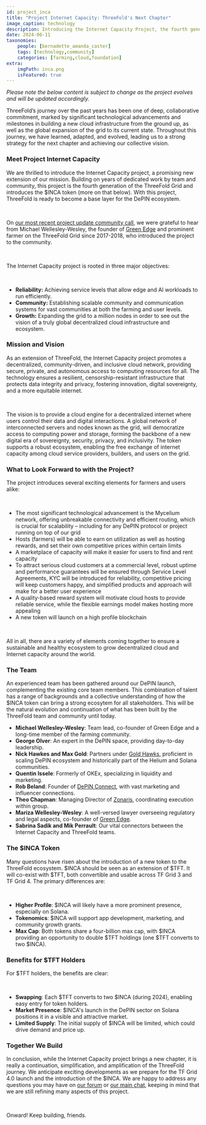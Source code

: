 ```yaml
---
id: project_inca
title: "Project Internet Capacity: ThreeFold's Next Chapter"
image_caption: technology
description: Introducing the Internet Capacity Project, the fourth generation of ThreeFold's Grid, and our exciting entry into the DePIN ecosystem.
date: 2024-06-11
taxonomies:
    people: [bernadette_amanda_caster]
    tags: [technology,community]
    categories: [farming,cloud,foundation]
extra:
    imgPath: inca.png
    isFeatured: true
---
```


*Please note the below content is subject to change as the project evolves and will be updated accordingly.*

ThreeFold’s journey over the past years has been one of deep, collaborative commitment, marked by significant technological advancements and milestones in building a new cloud infrastructure from the ground up, as well as the global expansion of the grid to its current state. Throughout this journey, we have learned, adapted, and evolved, leading us to a strong strategy for the next chapter and achieving our collective vision.

### **Meet Project Internet Capacity**

We are thrilled to introduce the Internet Capacity project, a promising new extension of our mission. Building on years of dedicated work by team and community, this project is the fourth generation of the ThreeFold Grid and introduces the $INCA token (more on that below). With this project, ThreeFold is ready to become a base layer for the DePIN ecosystem.

<br/>

On [our most recent project update community call](https://youtu.be/tXELhKk9RYg?si=fyz4K7gFQ1yD1PLS), we were grateful to hear from Michael Wellesley-Wesley, the founder of [Green Edge](https://green-edge.net/en) and prominent farmer on the ThreeFold Grid since 2017-2018, who introduced the project to the community.

<br/>

The Internet Capacity project is rooted in three major objectives:

<br/>

- **Reliability:** Achieving service levels that allow edge and AI workloads to run efficiently.
- **Community:** Establishing scalable community and communication systems for vast communities at both the farming and user levels.
- **Growth:** Expanding the grid to a million nodes in order to see out the vision of a truly global decentralized cloud infrastructure and ecosystem. 

### **Mission and Vision**

As an extension of ThreeFold, the Internet Capacity project promotes a decentralized, community-driven, and inclusive cloud network, providing secure, private, and autonomous access to computing resources for all. The technology ensures a resilient, censorship-resistant infrastructure that protects data integrity and privacy, fostering innovation, digital sovereignty, and a more equitable internet.

<br/>

The vision is to provide a cloud engine for a decentralized internet where users control their data and digital interactions. A global network of interconnected servers and nodes known as the grid, will democratize access to computing power and storage, forming the backbone of a new digital era of sovereignty, security, privacy, and inclusivity. The token supports a robust ecosystem, enabling the free exchange of internet capacity among cloud service providers, builders, and users on the grid.

### **What to Look Forward to with the Project?**

The project introduces several exciting elements for farmers and users alike:

<br/>

- The most significant technological advancement is the Mycelium network, offering unbreakable connectivity and efficient routing, which is crucial for scalability – including for any DePIN protocol or project running on top of our grid
- Hosts (farmers) will be able to earn on utilization as well as hosting rewards, and set their own competitive prices within certain limits
- A marketplace of capacity will make it easier for users to find and rent capacity
- To attract serious cloud customers at a commercial level, robust uptime and performance guarantees will be ensured through Service Level Agreements, KYC will be introduced for reliability, competitive pricing will keep customers happy, and simplified products and approach will make for a better user experience
- A quality-based reward system will motivate cloud hosts to provide reliable service, while the flexible earnings model makes hosting more appealing
- A new token will launch on a high profile blockchain

<br/>

All in all, there are a variety of elements coming together to ensure a sustainable and healthy ecosystem to grow decentralized cloud and Internet capacity around the world.

### **The Team**

An experienced team has been gathered around our DePIN launch, complementing the existing core team members. This combination of talent has a range of backgrounds and a collective understanding of how the $INCA token can bring a strong ecosytem for all stakeholders. This will be the natural evolution and continuation of what has been built by the ThreeFold team and community until today.

- **Michael Wellesley-Wesley**: Team lead, co-founder of Green Edge and a long-time member of the farming community.
- **George Olver**: An expert in the DePIN space, providing day-to-day leadership.
- **Nick Hawkes and Max Gold**: Partners under [Gold Hawks](https://goldandhawks.com/), proficient in scaling DePIN ecosystem and historically part of the Helium and Solana communities.
- **Quentin Issele**: Formerly of OKEx, specializing in liquidity and marketing.
- **Rob Beland**: Founder of [DePIN Connect](https://www.depinconnect.com/), with vast marketing and influencer connections.
- **Theo Chapman**: Managing Director of [Zonaris](https://zonaris.io), coordinating execution within group.
- **Mariza Wellesley-Wesley**: A well-versed lawyer overseeing regulatory and legal aspects, co-founder of [Green Edge](https://green-edge.net/en).
- **Sabrina Sadik and Mik Perrault**: Our vital connectors between the Internet Capacity and ThreeFold teams.

### **The $INCA Token**

Many questions have risen about the introduction of a new token to the ThreeFold ecosystem. $INCA should be seen as an extension of $TFT. It will co-exist with $TFT, both convertible and usable across TF Grid 3 and TF Grid 4. The primary differences are:

<br/>

- **Higher Profile**: $INCA will likely have a more prominent presence, especially on Solana.
- **Tokenomics**: $INCA will support app development, marketing, and community growth grants.
- **Max Cap**: Both tokens share a four-billion max cap, with $INCA providing an opportunity to double $TFT holdings (one $TFT converts to two $INCA).

### **Benefits for $TFT Holders**

For $TFT holders, the benefits are clear:

<br/>

- **Swapping**: Each $TFT converts to two $INCA (during 2024), enabling easy entry for token holders.
- **Market Presence**: $INCA's launch in the DePIN sector on Solana positions it in a visible and attractive market.
- **Limited Supply**: The initial supply of $INCA will be limited, which could drive demand and price up.

### **Together We Build**

In conclusion, while the Internet Capacity project brings a new chapter, it is really a continuation, simplification, and amplification of the ThreeFold journey. We anticipate exciting developments as we prepare for the TF Grid 4.0 launch and the introduction of the $INCA. We are happy to address any questions you may have on [our forum](https://forum.threefold.io) or [our main chat](https://t.me/threefold), keeping in mind that we are still refining many aspects of this project.

<br/>

Onward! Keep building, friends.
